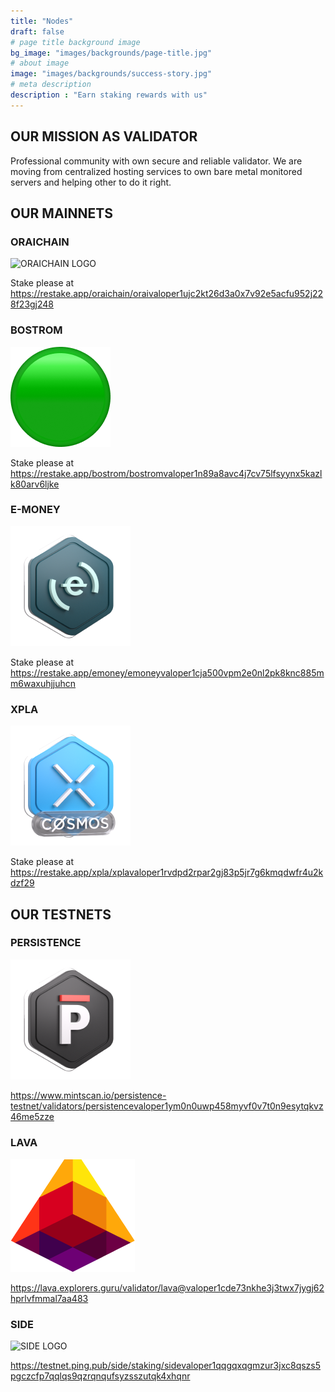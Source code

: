 ```yaml
---
title: "Nodes"
draft: false
# page title background image
bg_image: "images/backgrounds/page-title.jpg"
# about image
image: "images/backgrounds/success-story.jpg"
# meta description
description : "Earn staking rewards with us"
---
```


## OUR MISSION AS VALIDATOR

Professional community with own secure and reliable validator.
We are moving from centralized hosting services to own bare metal monitored servers and helping other to do it right.



## OUR MAINNETS
### ORAICHAIN
![ORAICHAIN LOGO](https://cosmosrun.info/logos/oraichain.png)

Stake please at https://restake.app/oraichain/oraivaloper1ujc2kt26d3a0x7v92e5acfu952j228f23gj248

### BOSTROM
![CYBER LOGO](https://raw.githubusercontent.com/cosmostation/chainlist/main/chain/bostrom/resource/chain_boot.png)

Stake please at https://restake.app/bostrom/bostromvaloper1n89a8avc4j7cv75lfsyynx5kazlk80arv6ljke

### E-MONEY
![E-MONEY LOGO](https://raw.githubusercontent.com/cosmostation/chainlist/main/chain/emoney/resource/chain_emoney.png)

Stake please at https://restake.app/emoney/emoneyvaloper1cja500vpm2e0nl2pk8knc885mm6waxuhjjuhcn

### XPLA
![XPLA LOGO](https://raw.githubusercontent.com/cosmostation/chainlist/main/chain/xpla/resource/chain_xpla.png)

Stake please at https://restake.app/xpla/xplavaloper1rvdpd2rpar2gj83p5jr7g6kmqdwfr4u2kdzf29

<!---

### LAVA
![LAVA LOGO](https://raw.githubusercontent.com/cosmostation/chainlist/main/chain/lava/asset/lava.png)

Stake please at
https://restake.app/lava/lava@valoper1cde73nkhe3j3twx7jygj62hprlvfmmal7aa483

-->
## OUR TESTNETS

### PERSISTENCE

![PERSISTENCE LOGO](https://raw.githubusercontent.com/cosmostation/chainlist/main/chain/persistence/resource/chain_persistence.png)

https://www.mintscan.io/persistence-testnet/validators/persistencevaloper1ym0n0uwp458myvf0v7t0n9esytqkvz46me5zze

### LAVA

![LAVA LOGO](https://raw.githubusercontent.com/cosmostation/chainlist/main/chain/lava/resource/chain_lava.png)

https://lava.explorers.guru/validator/lava@valoper1cde73nkhe3j3twx7jygj62hprlvfmmal7aa483

### SIDE

![SIDE LOGO](https://miro.medium.com/v2/resize:fit:192/1*F10PkX3TEiW1fo3tpdnBzA.jpeg)

https://testnet.ping.pub/side/staking/sidevaloper1qqgqxqgmzur3jxc8qszs5pgczcfp7qqlqs9qzrqnqufsyzsszutqk4xhqnr




